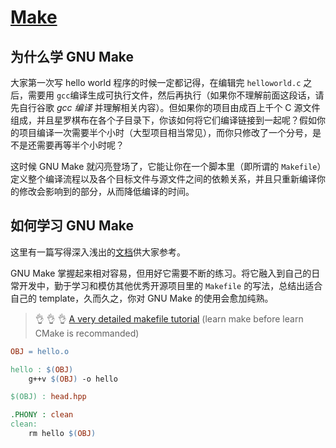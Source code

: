 # [Make](https://seisman.github.io/how-to-write-makefile/overview.html)



## 为什么学 GNU Make

大家第一次写 hello world 程序的时候一定都记得，在编辑完 `helloworld.c` 之后，需要用 `gcc`编译生成可执行文件，然后再执行（如果你不理解前面这段话，请先自行谷歌 *gcc 编译* 并理解相关内容）。但如果你的项目由成百上千个 C 源文件组成，并且星罗棋布在各个子目录下，你该如何将它们编译链接到一起呢？假如你的项目编译一次需要半个小时（大型项目相当常见），而你只修改了一个分号，是不是还需要再等半个小时呢？

这时候 GNU Make 就闪亮登场了，它能让你在一个脚本里（即所谓的 `Makefile`）定义整个编译流程以及各个目标文件与源文件之间的依赖关系，并且只重新编译你的修改会影响到的部分，从而降低编译的时间。

## 如何学习 GNU Make

这里有一篇写得深入浅出的[文档](https://seisman.github.io/how-to-write-makefile/overview.html)供大家参考。

GNU Make 掌握起来相对容易，但用好它需要不断的练习。将它融入到自己的日常开发中，勤于学习和模仿其他优秀开源项目里的 `Makefile` 的写法，总结出适合自己的 template，久而久之，你对 GNU Make 的使用会愈加纯熟。



> 👌 👌 👌  [A very detailed makefile tutorial](https://seisman.github.io/how-to-write-makefile/overview.html) (learn make before learn CMake is recommanded)


```makefile
OBJ = hello.o

hello : $(OBJ)
	g++v $(OBJ) -o hello

$(OBJ) : head.hpp

.PHONY : clean
clean: 
	rm hello $(OBJ)
```

